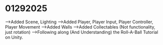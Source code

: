 # 01292025
-->Added Scene, Lighting 
-->Added Player, Player Input, Player Controller, Player Movement 
-->Added Walls 
-->Added Collectables (Not functionality, just rotation)
-->Following along (And Understanding) the Roll-A-Ball Tutorial on Unity. 
